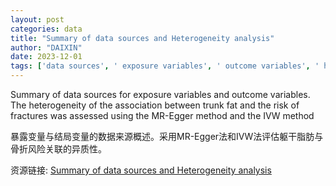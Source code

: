 ```yaml
---
layout: post
categories: data
title: "Summary of data sources and Heterogeneity analysis"
author: "DAIXIN"
date: 2023-12-01
tags: ['data sources', ' exposure variables', ' outcome variables', ' heterogeneity', ' trunk fat', ' risk of fractures', ' MR-Egger method', ' IVW method']
---
```


Summary of data sources for exposure variables and outcome variables. The heterogeneity of the association between trunk fat and the risk of fractures was assessed using the MR-Egger method and the IVW method

暴露变量与结局变量的数据来源概述。采用MR-Egger法和IVW法评估躯干脂肪与骨折风险关联的异质性。

资源链接: [Summary of data sources and Heterogeneity analysis](https://doi.org/10.57760/sciencedb.ecodb.00193)
